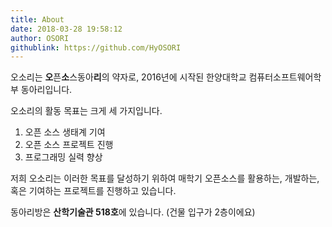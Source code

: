 ```yaml
---
title: About
date: 2018-03-28 19:58:12
author: OSORI
githublink: https://github.com/HyOSORI
---
```


오소리는 **오**픈**소**스동아**리**의 약자로, 2016년에 시작된 한양대학교 컴퓨터소프트웨어학부 동아리입니다.

오소리의 활동 목표는 크게 세 가지입니다.

1. 오픈 소스 생태계 기여
2. 오픈 소스 프로젝트 진행
3. 프로그래밍 실력 향상

저희 오소리는 이러한 목표를 달성하기 위하여 매학기 오픈소스를 활용하는, 개발하는, 혹은 기여하는 프로젝트를 진행하고 있습니다.


동아리방은 **산학기술관 518호**에 있습니다. (건물 입구가 2층이에요)